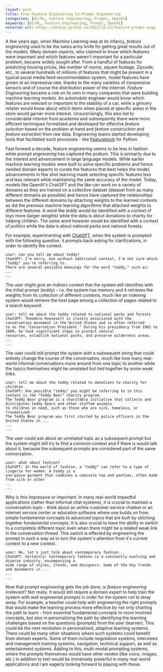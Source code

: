 ```yaml
---
layout: post
title: From Feature Engineering to Prompt Engineering
categories: [AI/ML, Feature Engineering, Prompt, OpenAI]
keywords: [AI/ML, Feature Engineering, Prompt, OpenAI]
external-url: https://dotkay.github.io/2022/12/21/feature-prompt-engg
---
```


A few years ago, when Machine Learning was at its infancy, *feature engineering* used to be the swiss army knife for getting great results out of the models. Many *domain experts*, who claimed to know which features were important and which features weren't important for a particular problem, became widely sought after. From a handful of features for predicting housing prices, like number of rooms, square footage, Zipcode, etc., to several hundreds of millions of features that might be present in a typical social media feed recommendation system, model features have grown at an impressive rate, thanks to the many varieties of inexpensive sensors and of course the distribution power of the internet. *Feature Engineering* became a role on its own in many companies that were building machine learning models. An automobile engineer would know which features are relevant or important to the stability of a car, while a grocery retailer would know about which items when placed at specific aisles in the store would garner more interest. Unsurprisingly, this also led to considerable interest from academia and subsequently there were more efficient techniques formalized and developed for effective *feature selection* based on the problem at hand and *feature construction* and *feature extraction* from raw data. Engineering teams started developing tools that facilitated such processes - like [Featuretools](https://www.featuretools.com/) for Python.

Fast forward a decade, feature engineering seems to be less in fashion while *prompt engineering* has captured the podium. This is primarily due to the interest and advancement in large language models. While earlier machine learning models were built to solve specific problems and hence needed domain experts to curate the features that best helps the model, advancements in few shot learning made selecting specific features less and less relevant while maintaining the same accuracy of the model. Today, models like OpenAI's ChatGPT and the like can work on a variety of domains as they are trained on a collective dataset (dataset from as many different domains as possible) and hence have captured the relationships between the different domains by attaching weights to the learned contexts as did the previous machine learning algorithms that attached weights to different features. A word like *teddy* would be identified with a context of *toys* more (larger weights) while the data is about donations to charity for helping children. The same word however would be identified with a context of *politics* while the data is about national parks and national forests. 

For example, experimenting with [ChatGPT](https://openai.com/blog/chatgpt), when the system is prompted with the following question, it prompts back asking for clarifications, in order to identify the context.

```
user: Can you tell me about teddy?
ChatGPT: I'm sorry, but without additional context, I'm not sure which "teddy" you're referring to. 
There are several possible meanings for the word "teddy," such as:
...
...
```

The user might give an indirect context that the system still identifies with the initial prompt (*teddy*) - i.e. the system has memory and it retrieves the weights from its collection of different contexts, much like an indexing system would retrieve the best page among a collection of pages related to a search keyword. 

```
user: tell me about the teddy related to national parks and forests
ChatGPT: Theodore Roosevelt is closely associated with the conservation movement in the United States and is often referred 
to as the "Conservation President." During his presidency from 1901 to 1909, he took significant steps to protect natural 
resources, establish national parks, and preserve wilderness areas.
...
...
```

The user could still prompt the system with a subsequent string that could entirely change the course of the conversation, much like how many real-world informal conversations move around from one topic to another while the topics themselves might be unrelated but tied together by some weak links.

```
user: tell me about the teddy related to donations to charity for children
ChatGPT: One possible "teddy" you might be referring to in this context is the "Teddy Bear" charity program. 
The Teddy Bear program is a charitable initiative that collects and distributes teddy bears and other stuffed animals 
to children in need, such as those who are sick, homeless, or traumatized.
The Teddy Bear program was first started by police officers in the United States in ...
...
...
```

The user could ask about an unrelated topic as a subsequent prompt but the system might still try to find a common context and if there is would talk about it, because the subsequent prompts are considered part of the same conversation.

```
user: what about fashion?
ChatGPT: In the world of fashion, a "teddy" can refer to a type of lingerie for women. A teddy is a 
one-piece garment that combines a camisole top and panties, often made from silk or other
...
...
```

Why is this impressive or important. In many real-world impactful applications (rather than informal chat systems), it is crucial to maintain a conversation topic - think about an airline customer service chatbot or an internet service center or education software where one builds on from simple fundamental concepts to advanced topics that are built by stitching together fundamental concepts. It is also crucial to have the ability to switch to a completely different topic even when there might be a related weak link in the conversation thread. This switch is effected by engineering the prompt in such a way as to turn the system's attention from it's current context to a new context.

```
user: No, let's just talk about contemporary fashion...
ChatGPT: Certainly! Contemporary fashion is a constantly evolving and diverse industry, encompassing a 
wide range of styles, trends, and designers. Some of the key trends and movements in ...
...
...
```

Now that *prompt engineering* gets the job done, is *feature engineering* irrelevant? Not really. It would still require a domain expert to help train the system with well engineered prompts in order for the system not to stray away. For example, a teacher could help with engineering the right prompts that would make the learning process more effective by not only charting the path to learn - from essential fundamental concepts to more involved concepts, but also in personalizing the path by identifying the learning challenges based on the questions (prompts) from the user (learner). This could be the next revolution in personalized, adaptive learning systems. There could be many other situations where such systems could benefit from domain experts. Some of them include negotiation systems, interviews and management training systems, navigation, technical support, as well as entertainment systems. Adding to this, multi-modal prompting systems, where the prompts themselves would have other modes (like voice, images, etc.) in addition to text would be immensely powerful in many real-world applications and I am eagerly looking forward to playing with those.

